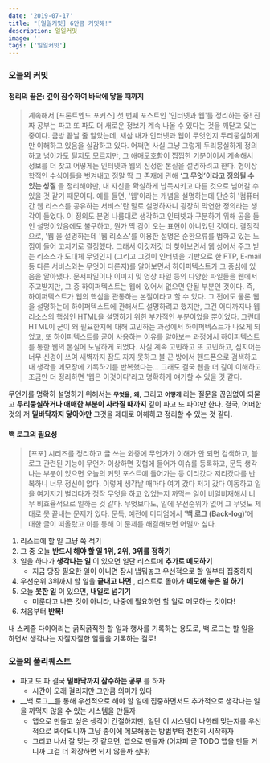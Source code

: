 ```yaml
---
date: '2019-07-17'
title: "[일일커밋] 6만큼 커밋해!"
description: 일일커밋
image: ''
tags: ['일일커밋']
---
```


### 오늘의 커밋

#### 정리의 끝은: 깊이 잠수하여 바닥에 닿을 때까지
> 계속해서 [프론트엔드 포커스] 첫 번째 포스트인 '인터넷과 웹'를 정리하는 중! 진짜 공부는 파고 또 파도 더 새로운 정보가 계속 나올 수 있다는 것을 깨닫고 있는 중이다. 금방 끝날 줄 알았는데, 새삼 내가 인터넷과 웹이 무엇인지 두리뭉실하게만 이해하고 있음을 실감하고 있다. 어쩌면 사실 그냥 그렇게 두리뭉실하게 정의하고 넘어가도 될지도 모르지만, 그 애매모호함이 찝찝한 기분이어서 계속해서 정보를 더 찾고 어떻게든 인터넷과 웹의 진정한 본질을 설명하려고 한다. 형이상학적인 수식어들을 벗겨내고 정말 딱 그 존재에 관해 __‘그 무엇’이라고 정의될 수 있는 성질__ 을 정리해야만, 내 자신을 확실하게 납득시키고 다른 것으로 넘어갈 수 있을 것 같기 때문이다. 예를 들면, '웹'이라는 개념을 설명하는데 단순히 '컴퓨터 간 웹 리소스를 공유하는 서비스'란 말로 설명하자니 굉장히 막연한 정의라는 생각이 들었다. 이 정의도 분명 나름대로 생각하고 인터넷과 구분하기 위해 공을 들인 설명이었음에도 불구하고, 뭔가 딱 감이 오는 표현이 아니었던 것이다. 결정적으로, '웹'을 설명하는데 '웹 리소스'를 이용한 설명은 순환오류를 범하고 있는 느낌이 들어 고치기로 결정했다. 그래서 이것저것 더 찾아보면서 웹 상에서 주고 받는 리소스가 도대체 무엇인지 (그리고 그것이 인터넷을 기반으로 한 FTP, E-mail 등 다른 서비스와는 무엇이 다른지)를 알아보면서 하이퍼텍스트가 그 중심에 있음을 알아냈다. 문서파일이나 이미지 및 영상 파일 등의 다양한 파일들을 웹에서 주고받지만, 그 중 하이퍼텍스트는 웹에 있어서 없으면 안될 부분인 것이다. 즉, 하이퍼텍스트가 웹의 핵심을 관통하는 본질이라고 할 수 있다. 그 전에도 물론 웹을 설명하는데 하이퍼텍스트에 관해서도 설명하려고 했지만, 그건 어디까지나 웹 리소스의 핵심인 HTML을 설명하기 위한 부가적인 부분이었을 뿐이었다. 그런데 HTML이 굳이 왜 필요한지에 대해 고민하는 과정에서 하이퍼텍스트가 나오게 되었고, 또 하이퍼텍스트를 굳이 사용하는 이유를 알아보는 과정에서 하이퍼텍스트를 통한 웹의 본질에 도달하게 되었다. 사실 계속 고민하고 또 고민하고, 심지어는 너무 신경이 쓰여 새벽까지 잠도 자지 못하고 불 끈 방에서 핸드폰으로 검색하고 내 생각을 메모장에 기록하기를 반복했다는... 그래도 결국 웹을 더 깊이 이해하고 조금만 더 정리하면 '웹은 이것이다'라고 명확하게 얘기할 수 있을 것 같다.

무언가를 명확히 설명하기 위해서는 __`무엇을`__, __`왜`__, 그리고 __`어떻게`__ 라는 질문을 끊임없이 되묻고 __두리뭉실하거나 애매한 부분이 사라질 때까지__ 깊이 파고 또 파야만 한다. 결국, 어떠한 것의 저 __밑바닥까지 닿아야만__ 그것을 제대로 이해하고 정리할 수 있는 것 같다.

#### 백 로그의 필요성
> [프포] 시리즈를 정리하고 글 쓰는 와중에 무언가가 이해가 안 되면 검색하고, 블로그 관련된 기능이 무언가 이상하면 깃헙에 들어가 이슈를 등록하고, 문득 생각나는 부분이 있으면 오늘의 커밋 포스트에 들어가는 등 이리갔다 저리갔다를 반복하니 너무 정신이 없다. 이렇게 생각날 때마다 여기 갔다 저기 갔다 이동하고 일을 여기저기 벌리다가 정작 무엇을 하고 있었는지 까먹는 일이 비일비재해서 너무 비효율적으로 일하는 것 같다. 무엇보다도, 일에 우선순위가 없어 그 무엇도 제대로 못 끝내는 문제가 있다. 문득, 예전에 미디엄에서 '__백 로그 (Back-log)__'에 대한 글이 떠올랐고 이를 통해 이 문제를 해결해보면 어떨까 싶다. 
1. 리스트에 할 일 그냥 쭉 적기
2. 그 중 오늘 __반드시 해야 할 일 1위, 2위, 3위를 정하기__
3. 일을 하다가 __생각나는 일__ 이 있으면 일단 리스트에 __추가로 메모하기__
    - 지금 당장 필요한 일이 아니면 잠시 냅둬놓고 우선적으로 할 일부터 집중하자
4. 우선순위 3위까지 할 일을 __끝내고 나면__ , 리스트로 돌아가 __메모해 놓은 일 하기__
5. 오늘 __못한 일__ 이 있으면, __내일로 넘기기__
    - 미룬다고 나쁜 것이 아니라, 나중에 필요하면 할 일로 메모하는 것이다!
6. 처음부터 __반복!__

내 스케줄 다이어리는 굵직굵직한 할 일과 행사를 기록하는 용도로, 백 로그는 할 일을 하면서 생각나는 자잘자잘한 일들을 기록하는 걸로!

### 오늘의 풀리퀘스트
- 파고 또 파 결국 __밑바닥까지 잠수하는 공부__ 를 하자
    - 시간이 오래 걸리지만 그만큼 의미가 있다
- __백 로그__를 통해 우선적으로 해야 할 일에 집중하면서도 추가적으로 생각나는 일을 까먹지 않을 수 있는 시스템을 만들자
    - 앱으로 만들고 싶은 생각이 간절하지만, 일단 이 시스템이 나한테 맞는지를 우선적으로 봐야되니까 그냥 종이에 메모해놓는 방법부터 천천히 시작하자
    - 그리고 나서 잘 맞는 것 같으면, 앱으로 만들자 (어차피 곧 TODO 앱을 만들 거니까 그걸 더 확장하면 되지 않을까 싶다)